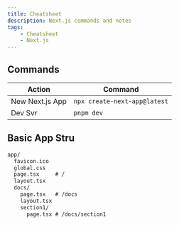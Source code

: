 ```yaml
---
title: Cheatsheet
description: Next.js commands and notes
tags:
    - Cheatsheet
    - Next.js
---
```


## Commands

| Action          | Command                          |
| --------------- | -------------------------------- |
| New Next.js App | ```npx create-next-app@latest``` |
| Dev Svr         | ```pnpm dev```                   |

## Basic App Stru

```txt
app/
  favicon.ico
  global.css
  page.tsx     # /
  layout.tsx
  docs/
    page.tsx   # /docs
    layout.tsx
    section1/
      page.tsx # /docs/section1
```
